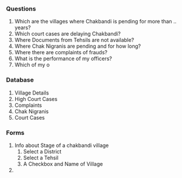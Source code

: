 
### Questions
1. Which are the villages where Chakbandi is pending for more than
   .. years?
2. Which court cases are delaying Chakbandi?
3. Where Documents from Tehsils are not available?
4. Where Chak Nigranis are pending and for how long?
5. Where there are complaints of frauds?
6. What is the performance of my officers?
7. Which of my o
### Database
  1. Village Details
  2. High Court Cases
  3. Complaints
  4. Chak Nigranis
  5. Court Cases

### Forms
 1. Info about Stage of a chakbandi village
    1. Select a District
    2. Select a Tehsil
    3. A Checkbox and Name of Village
 2. 

